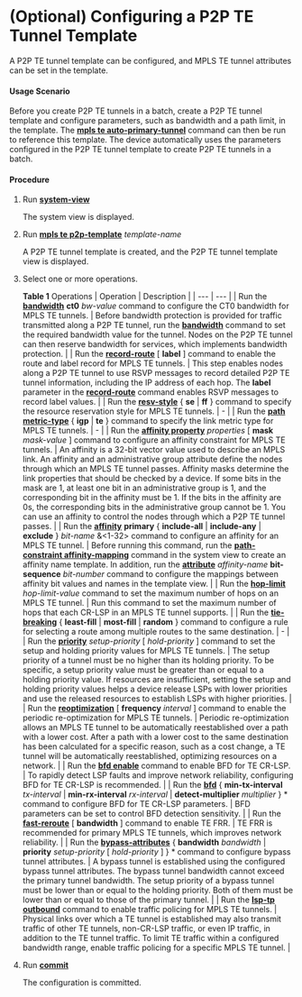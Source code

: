 (Optional) Configuring a P2P TE Tunnel Template
===============================================

A P2P TE tunnel template can be configured, and MPLS TE tunnel attributes can be set in the template.

#### Usage Scenario

Before you create P2P TE tunnels in a batch, create a P2P TE tunnel template and configure parameters, such as bandwidth and a path limit, in the template. The [**mpls te auto-primary-tunnel**](cmdqueryname=mpls+te+auto-primary-tunnel) command can then be run to reference this template. The device automatically uses the parameters configured in the P2P TE tunnel template to create P2P TE tunnels in a batch.


#### Procedure

1. Run [**system-view**](cmdqueryname=system-view)
   
   
   
   The system view is displayed.
2. Run [**mpls te p2p-template**](cmdqueryname=mpls+te+p2p-template) *template-name*
   
   
   
   A P2P TE tunnel template is created, and the P2P TE tunnel template view is displayed.
3. Select one or more operations.
   
   
   
   **Table 1** Operations
   | Operation | Description |
   | --- | --- |
   | Run the [**bandwidth**](cmdqueryname=bandwidth) **ct0** *bw-value* command to configure the CT0 bandwidth for MPLS TE tunnels. | Before bandwidth protection is provided for traffic transmitted along a P2P TE tunnel, run the [**bandwidth**](cmdqueryname=bandwidth) command to set the required bandwidth value for the tunnel. Nodes on the P2P TE tunnel can then reserve bandwidth for services, which implements bandwidth protection. |
   | Run the [**record-route**](cmdqueryname=record-route) [ **label** ] command to enable the route and label record for MPLS TE tunnels. | This step enables nodes along a P2P TE tunnel to use RSVP messages to record detailed P2P TE tunnel information, including the IP address of each hop. The **label** parameter in the [**record-route**](cmdqueryname=record-route) command enables RSVP messages to record label values. |
   | Run the [**resv-style**](cmdqueryname=resv-style) { **se** | **ff** } command to specify the resource reservation style for MPLS TE tunnels. | - |
   | Run the [**path metric-type**](cmdqueryname=path+metric-type) { **igp** | **te** } command to specify the link metric type for MPLS TE tunnels. | - |
   | Run the [**affinity property**](cmdqueryname=affinity+property) *properties* [ **mask** *mask-value* ] command to configure an affinity constraint for MPLS TE tunnels. | An affinity is a 32-bit vector value used to describe an MPLS link. An affinity and an administrative group attribute define the nodes through which an MPLS TE tunnel passes. Affinity masks determine the link properties that should be checked by a device. If some bits in the mask are 1, at least one bit in an administrative group is 1, and the corresponding bit in the affinity must be 1. If the bits in the affinity are 0s, the corresponding bits in the administrative group cannot be 1.  You can use an affinity to control the nodes through which a P2P TE tunnel passes. |
   | Run the [**affinity**](cmdqueryname=affinity) **primary** { **include-all** | **include-any** | **exclude** } *bit-name* &<1-32> command to configure an affinity for an MPLS TE tunnel. | Before running this command, run the [**path-constraint affinity-mapping**](cmdqueryname=path-constraint+affinity-mapping) command in the system view to create an affinity name template. In addition, run the [**attribute**](cmdqueryname=attribute) *affinity-name* **bit-sequence** *bit-number* command to configure the mappings between affinity bit values and names in the template view. |
   | Run the [**hop-limit**](cmdqueryname=hop-limit) *hop-limit-value* command to set the maximum number of hops on an MPLS TE tunnel. | Run this command to set the maximum number of hops that each CR-LSP in an MPLS TE tunnel supports. |
   | Run the [**tie-breaking**](cmdqueryname=tie-breaking) { **least-fill** | **most-fill** | **random** } command to configure a rule for selecting a route among multiple routes to the same destination. | - |
   | Run the [**priority**](cmdqueryname=priority) *setup-priority* [ *hold-priority* ] command to set the setup and holding priority values for MPLS TE tunnels. | The setup priority of a tunnel must be no higher than its holding priority. To be specific, a setup priority value must be greater than or equal to a holding priority value.  If resources are insufficient, setting the setup and holding priority values helps a device release LSPs with lower priorities and use the released resources to establish LSPs with higher priorities. |
   | Run the [**reoptimization**](cmdqueryname=reoptimization) [ **frequency** *interval* ] command to enable the periodic re-optimization for MPLS TE tunnels. | Periodic re-optimization allows an MPLS TE tunnel to be automatically reestablished over a path with a lower cost. After a path with a lower cost to the same destination has been calculated for a specific reason, such as a cost change, a TE tunnel will be automatically reestablished, optimizing resources on a network. |
   | Run the [**bfd enable**](cmdqueryname=bfd+enable) command to enable BFD for TE CR-LSP. | To rapidly detect LSP faults and improve network reliability, configuring BFD for TE CR-LSP is recommended. |
   | Run the [**bfd**](cmdqueryname=bfd) { **min-tx-interval** *tx-interval* | **min-rx-interval** *rx-interval* | **detect-multiplier** *multiplier* } \* command to configure BFD for TE CR-LSP parameters. | BFD parameters can be set to control BFD detection sensitivity. |
   | Run the [**fast-reroute**](cmdqueryname=fast-reroute) [ **bandwidth** ] command to enable TE FRR. | TE FRR is recommended for primary MPLS TE tunnels, which improves network reliability. |
   | Run the [**bypass-attributes**](cmdqueryname=bypass-attributes) { **bandwidth** *bandwidth* | **priority** *setup-priority* [ *hold-priority* ] } \* command to configure bypass tunnel attributes. | A bypass tunnel is established using the configured bypass tunnel attributes. The bypass tunnel bandwidth cannot exceed the primary tunnel bandwidth. The setup priority of a bypass tunnel must be lower than or equal to the holding priority. Both of them must be lower than or equal to those of the primary tunnel. |
   | Run the [**lsp-tp outbound**](cmdqueryname=lsp-tp+outbound) command to enable traffic policing for MPLS TE tunnels. | Physical links over which a TE tunnel is established may also transmit traffic of other TE tunnels, non-CR-LSP traffic, or even IP traffic, in addition to the TE tunnel traffic. To limit TE traffic within a configured bandwidth range, enable traffic policing for a specific MPLS TE tunnel. |
4. Run [**commit**](cmdqueryname=commit)
   
   
   
   The configuration is committed.